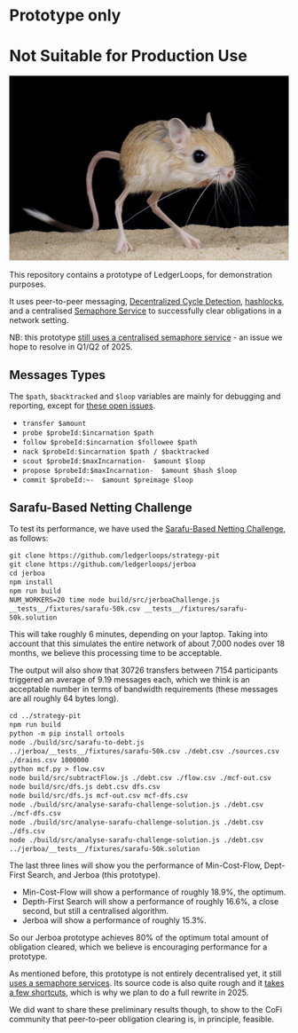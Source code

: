 # Prototype only
# Not Suitable for Production Use

![jerboa](./jerboa.jpg)

This repository contains a prototype of LedgerLoops, for demonstration purposes.

It uses peer-to-peer messaging, [Decentralized Cycle Detection](https://datatracker.ietf.org/doc/draft-dejong-decentralized-cycle-detection/), [hashlocks](https://ledgerloops.com/description), and a centralised [Semaphore Service](https://github.com/ledgerloops/jerboa/blob/main/src/SemaphoreService.ts) to successfully clear obligations in a network setting.

NB: this prototype [still uses a centralised semaphore service](https://github.com/ledgerloops/jerboa/issues/57) - an issue we hope to resolve in Q1/Q2 of 2025.

## Messages Types
The `$path`, `$backtracked` and `$loop` variables are mainly for debugging and reporting, except for [these open issues](https://github.com/ledgerloops/jerboa/issues/32).
* `transfer $amount`
* `probe $probeId:$incarnation $path`
* `follow $probeId:$incarnation $followee $path`
* `nack $probeId:$incarnation $path / $backtracked`
* `scout $probeId:$maxIncarnation-  $amount $loop`
* `propose $probeId:$maxIncarnation-  $amount $hash $loop`
* `commit $probeId:~-  $amount $preimage $loop`


## Sarafu-Based Netting Challenge
To test its performance, we have used the [Sarafu-Based Netting Challenge](https://github.com/ledgerloops/strategy-pit?tab=readme-ov-file#sarafu-based-netting-challenge), as follows:
```
git clone https://github.com/ledgerloops/strategy-pit
git clone https://github.com/ledgerloops/jerboa
cd jerboa
npm install
npm run build
NUM_WORKERS=20 time node build/src/jerboaChallenge.js __tests__/fixtures/sarafu-50k.csv __tests__/fixtures/sarafu-50k.solution
```
This will take roughly 6 minutes, depending on your laptop. Taking into account that this simulates the entire network of about 7,000 nodes over 18 months, we believe this processing time to be acceptable.

The output will also show that 30726 transfers between 7154 participants triggered an average of 9.19 messages each, which we think is an acceptable number in terms of bandwidth requirements (these messages are all roughly 64 bytes long).

```
cd ../strategy-pit
npm run build
python -m pip install ortools
node ./build/src/sarafu-to-debt.js ../jerboa/__tests__/fixtures/sarafu-50k.csv ./debt.csv ./sources.csv ./drains.csv 1000000
python mcf.py > flow.csv
node build/src/subtractFlow.js ./debt.csv ./flow.csv ./mcf-out.csv
node build/src/dfs.js debt.csv dfs.csv
node build/src/dfs.js mcf-out.csv mcf-dfs.csv
node ./build/src/analyse-sarafu-challenge-solution.js ./debt.csv ./mcf-dfs.csv
node ./build/src/analyse-sarafu-challenge-solution.js ./debt.csv ./dfs.csv
node ./build/src/analyse-sarafu-challenge-solution.js ./debt.csv ../jerboa/__tests__/fixtures/sarafu-50k.solution
```
The last three lines will show you the performance of Min-Cost-Flow, Dept-First Search, and Jerboa (this prototype).
* Min-Cost-Flow will show a performance of roughly 18.9%, the optimum.
* Depth-First Search will show a performance of roughly 16.6%, a close second, but still a centralised algorithm.
* Jerboa will show a performance of roughly 15.3%.

So our Jerboa prototype achieves 80% of the optimum total amount of obligation cleared, which we believe is encouraging performance for a prototype.

As mentioned before, this prototype is not entirely decentralised yet, it still [uses a semaphore services](https://github.com/ledgerloops/jerboa/issues/57).
Its source code is also quite rough and it [takes a few shortcuts](https://github.com/ledgerloops/jerboa/issues), which is why we plan to do a full rewrite in 2025.

We did want to share these preliminary results though, to show to the CoFi community that peer-to-peer obligation clearing is, in principle, feasible.
